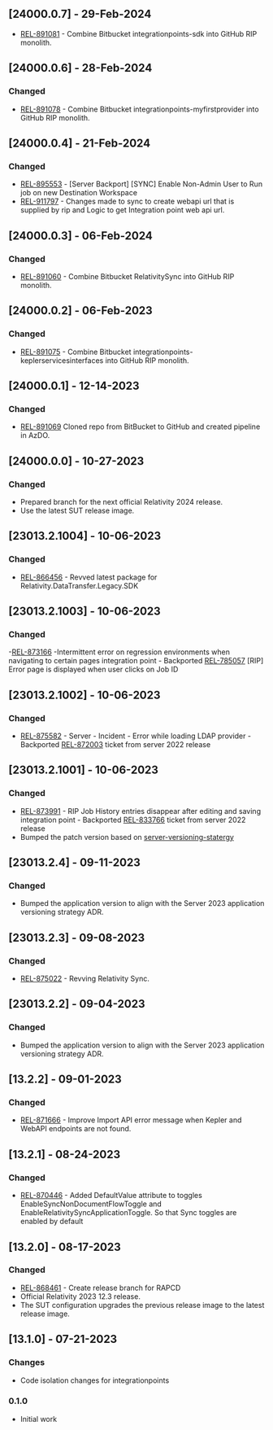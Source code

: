 ## [24000.0.7] - 29-Feb-2024

- [REL-891081](https://jira.kcura.com/browse/REL-891081) - Combine Bitbucket integrationpoints-sdk into GitHub RIP monolith.
## [24000.0.6] - 28-Feb-2024

### Changed

- [REL-891078](https://jira.kcura.com/browse/REL-891078) - Combine Bitbucket integrationpoints-myfirstprovider into GitHub RIP monolith.

## [24000.0.4] - 21-Feb-2024

### Changed

- [REL-895553](https://jira.kcura.com/browse/REL-895553) - [Server Backport] [SYNC] Enable Non-Admin User to Run job on new Destination Workspace
- [REL-911797](https://jira.kcura.com/browse/REL-911797) - Changes made to sync to create webapi url that is supplied by rip and Logic to get Integration point web api url.

## [24000.0.3] - 06-Feb-2024

### Changed

- [REL-891060](https://jira.kcura.com/browse/REL-891060)  -  Combine Bitbucket RelativitySync into GitHub RIP monolith.

## [24000.0.2] - 06-Feb-2023

### Changed

- [REL-891075](https://jira.kcura.com/browse/REL-891075) - Combine Bitbucket integrationpoints-keplerservicesinterfaces into GitHub RIP monolith.

## [24000.0.1] - 12-14-2023

### Changed

- [REL-891069](https://jira.kcura.com/browse/REL-891069) Cloned repo from BitBucket to GitHub and created pipeline in AzDO.

## [24000.0.0] - 10-27-2023

### Changed

- Prepared branch for the next official Relativity 2024 release.
- Use the latest SUT release image.

## [23013.2.1004] - 10-06-2023

### Changed

- [REL-866456](https://jira.kcura.com/browse/REL-866456) - Revved latest package for Relativity.DataTransfer.Legacy.SDK

## [23013.2.1003] - 10-06-2023

### Changed

-[REL-873166](https://jira.kcura.com/browse/REL-873166) -Intermittent error on regression environments when navigating to certain pages integration point - Backported [REL-785057](https://jira.kcura.com/browse/REL-785057) [RIP] Error page is displayed when user clicks on Job ID
## [23013.2.1002] - 10-06-2023

### Changed

- [REL-875582](https://jira.kcura.com/browse/REL-875582) - Server - Incident - Error while loading LDAP provider - Backported [REL-872003](https://jira.kcura.com/browse/REL-872003) ticket from server 2022 release

## [23013.2.1001] - 10-06-2023

### Changed

- [REL-873991](https://jira.kcura.com/browse/REL-873991) - RIP Job History entries disappear after editing and saving integration point - Backported [REL-833766](https://jira.kcura.com/browse/REL-833766) ticket from server 2022 release
- Bumped the patch version based on [server-versioning-statergy](https://github.com/relativityone/server-adr/blob/5dd2dd1b1ce0592cdead2dba5127e4b622c4a9ff/00013-server-versioning-strategy.md)

## [23013.2.4] - 09-11-2023

### Changed

- Bumped the application version to align with the Server 2023 application versioning strategy ADR.

## [23013.2.3] - 09-08-2023

### Changed

- [REL-875022](https://jira.kcura.com/browse/REL-875022) - Revving Relativity Sync.

## [23013.2.2] - 09-04-2023

### Changed

- Bumped the application version to align with the Server 2023 application versioning strategy ADR.

## [13.2.2] - 09-01-2023

### Changed  
- [REL-871666](https://jira.kcura.com/browse/REL-871666) - Improve Import API error message when Kepler and WebAPI endpoints are not found.

## [13.2.1] - 08-24-2023
 
### Changed
 
- [REL-870446](https://jira.kcura.com/browse/REL-870446) - Added DefaultValue attribute to toggles EnableSyncNonDocumentFlowToggle and EnableRelativitySyncApplicationToggle. So that Sync toggles are enabled by default

## [13.2.0] - 08-17-2023

### Changed

- [REL-868461](https://jira.kcura.com/browse/REL-868461) - Create release branch for RAPCD
- Official Relativity 2023 12.3 release.
- The SUT configuration upgrades the previous release image to the latest release image.
## [13.1.0] - 07-21-2023

### Changes

- Code isolation changes for integrationpoints

### 0.1.0

- Initial work
